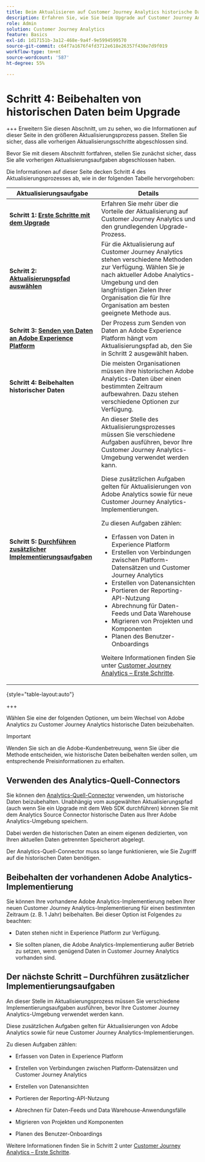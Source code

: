 ```yaml
---
title: Beim Aktualisieren auf Customer Journey Analytics historische Daten beibehalten
description: Erfahren Sie, wie Sie beim Upgrade auf Customer Journey Analytics historische Daten beibehalten können.
role: Admin
solution: Customer Journey Analytics
feature: Basics
exl-id: 1d17151b-3a12-468e-9a4f-9e5994599570
source-git-commit: c64f7a1676f4fd3712e618e26357f430e7d9f019
workflow-type: tm+mt
source-wordcount: '587'
ht-degree: 55%

---
```


# Schritt 4: Beibehalten von historischen Daten beim Upgrade

+++ Erweitern Sie diesen Abschnitt, um zu sehen, wo die Informationen auf dieser Seite in den größeren Aktualisierungsprozess passen. Stellen Sie sicher, dass alle vorherigen Aktualisierungsschritte abgeschlossen sind.

Bevor Sie mit diesem Abschnitt fortfahren, stellen Sie zunächst sicher, dass Sie alle vorherigen Aktualisierungsaufgaben abgeschlossen haben.

Die Informationen auf dieser Seite decken Schritt 4 des Aktualisierungsprozesses ab, wie in der folgenden Tabelle hervorgehoben:

| Aktualisierungsaufgabe | Details |
|---------|----------|
| **Schritt 1: [Erste Schritte mit dem Upgrade](/help/getting-started/cja-upgrade/cja-upgrade-getstarted.md)** | Erfahren Sie mehr über die Vorteile der Aktualisierung auf Customer Journey Analytics und den grundlegenden Upgrade-Prozess. |
| **Schritt 2: [Aktualisierungspfad auswählen](/help/getting-started/cja-upgrade/cja-upgrade-path.md)** | Für die Aktualisierung auf Customer Journey Analytics stehen verschiedene Methoden zur Verfügung. Wählen Sie je nach aktueller Adobe Analytics-Umgebung und den langfristigen Zielen Ihrer Organisation die für Ihre Organisation am besten geeignete Methode aus. |
| **Schritt 3: [Senden von Daten an Adobe Experience Platform](/help/getting-started/cja-upgrade/cja-upgrade-send-to-platform.md)** | Der Prozess zum Senden von Daten an Adobe Experience Platform hängt vom Aktualisierungspfad ab, den Sie in Schritt 2 ausgewählt haben. |
| <span class="preview">**Schritt 4: Beibehalten historischer Daten**</span> | <span class="preview">Die meisten Organisationen müssen ihre historischen Adobe Analytics-Daten über einen bestimmten Zeitraum aufbewahren. Dazu stehen verschiedene Optionen zur Verfügung.</span> |
| **Schritt 5: [Durchführen zusätzlicher Implementierungsaufgaben](/help/getting-started/cja-getting-started.md)** | An dieser Stelle des Aktualisierungsprozesses müssen Sie verschiedene Aufgaben ausführen, bevor Ihre Customer Journey Analytics-Umgebung verwendet werden kann.<p>Diese zusätzlichen Aufgaben gelten für Aktualisierungen von Adobe Analytics sowie für neue Customer Journey Analytics-Implementierungen.</p><p>Zu diesen Aufgaben zählen:</p><ul><li>Erfassen von Daten in Experience Platform</li><li>Erstellen von Verbindungen zwischen Platform-Datensätzen und Customer Journey Analytics</li><li>Erstellen von Datenansichten</li><li>Portieren der Reporting-API-Nutzung</li><li>Abrechnung für Daten-Feeds und Data Warehouse</li><li>Migrieren von Projekten und Komponenten</li><li>Planen des Benutzer-Onboardings</li></ul> <p>Weitere Informationen finden Sie unter [Customer Journey Analytics – Erste Schritte](/help/getting-started/cja-getting-started.md). |

{style="table-layout:auto"}

+++

Wählen Sie eine der folgenden Optionen, um beim Wechsel von Adobe Analytics zu Customer Journey Analytics historische Daten beizubehalten.

>[!IMPORTANT]
>
>Wenden Sie sich an die Adobe-Kundenbetreuung, wenn Sie über die Methode entscheiden, wie historische Daten beibehalten werden sollen, um entsprechende Preisinformationen zu erhalten.

## Verwenden des Analytics-Quell-Connectors

Sie können den [Analytics-Quell-Connector](/help/data-ingestion/analytics.md) verwenden, um historische Daten beizubehalten. Unabhängig vom ausgewählten Aktualisierungspfad (auch wenn Sie ein Upgrade mit dem Web SDK durchführen) können Sie mit dem Analytics Source Connector historische Daten aus Ihrer Adobe Analytics-Umgebung speichern.

Dabei werden die historischen Daten an einem eigenen dedizierten, von Ihren aktuellen Daten getrennten Speicherort abgelegt.

Der Analytics-Quell-Connector muss so lange funktionieren, wie Sie Zugriff auf die historischen Daten benötigen.

<!-- Another possibility in the future: Map historical data in a way that allows you to tie it to your new data.  Possible? Explain -->

## Beibehalten der vorhandenen Adobe Analytics-Implementierung

Sie können Ihre vorhandene Adobe Analytics-Implementierung neben Ihrer neuen Customer Journey Analytics-Implementierung für einen bestimmten Zeitraum (z. B. 1 Jahr) beibehalten. Bei dieser Option ist Folgendes zu beachten:

* Daten stehen nicht in Experience Platform zur Verfügung.

* Sie sollten planen, die Adobe Analytics-Implementierung außer Betrieb zu setzen, wenn genügend Daten in Customer Journey Analytics vorhanden sind.

## Der nächste Schritt – Durchführen zusätzlicher Implementierungsaufgaben

An dieser Stelle im Aktualisierungsprozess müssen Sie verschiedene Implementierungsaufgaben ausführen, bevor Ihre Customer Journey Analytics-Umgebung verwendet werden kann.

Diese zusätzlichen Aufgaben gelten für Aktualisierungen von Adobe Analytics sowie für neue Customer Journey Analytics-Implementierungen.

Zu diesen Aufgaben zählen:

* Erfassen von Daten in Experience Platform

* Erstellen von Verbindungen zwischen Platform-Datensätzen und Customer Journey Analytics

* Erstellen von Datenansichten

* Portieren der Reporting-API-Nutzung

* Abrechnen für Daten-Feeds und Data Warehouse-Anwendungsfälle

* Migrieren von Projekten und Komponenten

* Planen des Benutzer-Onboardings

Weitere Informationen finden Sie in Schritt 2 unter [Customer Journey Analytics – Erste Schritte](/help/getting-started/cja-getting-started.md).
